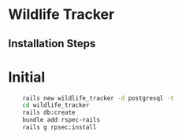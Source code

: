 # Wildlife Tracker

## Installation Steps
# Initial
```sh
    rails new wildlife_tracker -d postgresql -t
    cd wildlife_tracker
    rails db:create
    bundle add rspec-rails
    rails g rpsec:install
```
#
